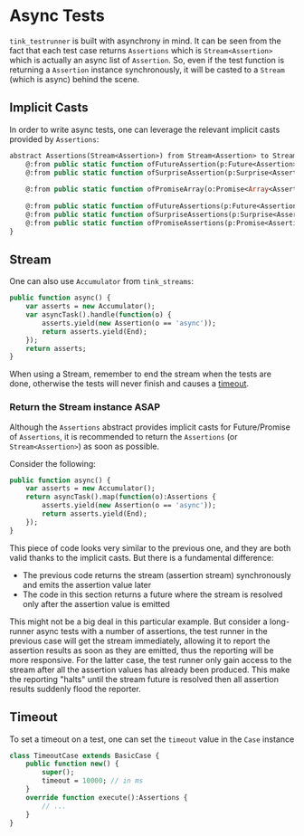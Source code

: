# Async Tests

`tink_testrunner` is built with asynchrony in mind. It can be seen from the fact that
each test case returns `Assertions` which is `Stream<Assertion>` which is actually an
async list of `Assertion`. So, even if the test function is returning a `Assertion`
instance synchronously, it will be casted to a `Stream` (which is async) behind the scene.

## Implicit Casts

In order to write async tests, one can leverage the relevant implicit casts provided by `Assertions`:

```haxe
abstract Assertions(Stream<Assertion>) from Stream<Assertion> to Stream<Assertion> {
	@:from public static function ofFutureAssertion(p:Future<Assertion>):Assertions;
	@:from public static function ofSurpriseAssertion(p:Surprise<Assertion, Error>):Assertions;
	
	@:from public static function ofPromiseArray(o:Promise<Array<Assertion>>):Assertions;
	
	@:from public static function ofFutureAssertions(p:Future<Assertions>):Assertions;
	@:from public static function ofSurpriseAssertions(p:Surprise<Assertions, Error>):Assertions;
	@:from public static function ofPromiseAssertions(p:Promise<Assertions>):Assertions;
}
```


## Stream

One can also use `Accumulator` from `tink_streams`:

```haxe
public function async() {
	var asserts = new Accumulator();
	var asyncTask().handle(function(o) {
		asserts.yield(new Assertion(o == 'async'));
		return asserts.yield(End);
	});
	return asserts;
}
```

When using a Stream, remember to end the stream when the tests are done,
otherwise the tests will never finish and causes a [timeout](#timeout).

### Return the Stream instance ASAP

Although the `Assertions` abstract provides implicit casts for Future/Promise of `Assertions`,
it is recommended to return the `Assertions` (or `Stream<Assertion>`) as soon as possible.

Consider the following:

```haxe
public function async() {
	var asserts = new Accumulator();
	return asyncTask().map(function(o):Assertions {
		asserts.yield(new Assertion(o == 'async'));
		return asserts.yield(End);
	});
}
```

This piece of code looks very similar to the previous one, and they are both valid thanks to the implicit casts.
But there is a fundamental difference:

- The previous code returns the stream (assertion stream) synchronously and emits the assertion value later
- The code in this section returns a future where the stream is resolved only after the assertion value is emitted

This might not be a big deal in this particular example. But consider a long-runner async tests with a number of assertions,
the test runner in the previous case will get the stream immediately, allowing it to report the assertion results as soon
as they are emitted, thus the reporting will be more responsive. For the latter case, the test runner only gain access
to the stream after all the assertion values has already been produced. This make the reporting "halts" until the stream 
future is resolved then all assertion results suddenly flood the reporter.


## Timeout

To set a timeout on a test, one can set the `timeout` value in the `Case` instance

```haxe
class TimeoutCase extends BasicCase {
	public function new() {
		super();
		timeout = 10000; // in ms
	}
	override function execute():Assertions {
		// ...
	}
}
```